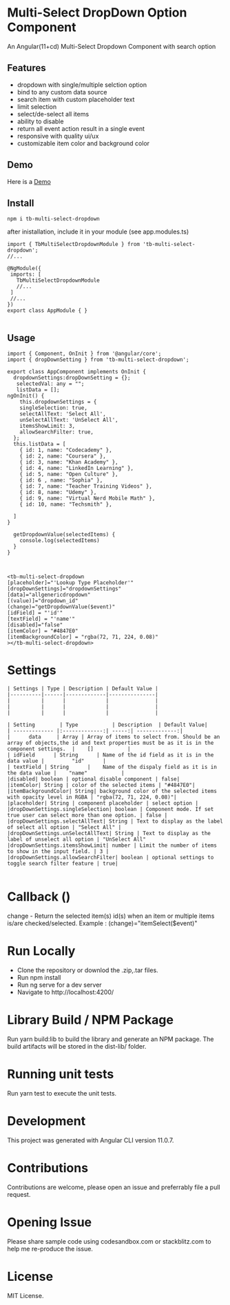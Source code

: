# Multi-Select DropDown Option Component

An Angular(11+cd) Multi-Select Dropdown Component with search option

## Features
- dropdown with single/multiple selction option
- bind to any custom data source
- search item with custom placeholder text
- limit selection
- select/de-select all items
- ability to disable
- return all event action result in a single event
- responsive with quality ui/ux
- customizable item color and background color

## Demo
Here is a [Demo](https://TBwealth.github.io)

## Install
```
npm i tb-multi-select-dropdown

```
after inistallation, include it in your module (see app.modules.ts)
```
import { TbMultiSelectDropdownModule } from 'tb-multi-select-dropdown';
//...

@NgModule({
 imports: [
   TbMultiSelectDropdownModule
   //...
 ]
 //...
})
export class AppModule { }


```
## Usage

```
import { Component, OnInit } from '@angular/core';
import { dropDownSetting } from 'tb-multi-select-dropdown';

export class AppComponent implements OnInit {
  dropdownSettings:dropDownSetting = {};
   selectedVal: any = "";
   listData = [];
ngOnInit() {
    this.dropdownSettings = {
    singleSelection: true,
    selectAllText: 'Select All',
    unSelectAllText: 'UnSelect All',
    itemsShowLimit: 3,
    allowSearchFilter: true,
  };
  this.listData = [
    { id: 1, name: "Codecademy" },
    { id: 2, name: "Coursera" },
    { id: 3, name: "Khan Academy" },
    { id: 4, name: "LinkedIn Learning" },
    { id: 5, name: "Open Culture" },
    { id: 6 , name: "Sophia" },
    { id: 7, name: "Teacher Training Videos" },
    { id: 8, name: "Udemy" },
    { id: 9, name: "Virtual Nerd Mobile Math" },
    { id: 10, name: "Techsmith" },

  ]
}

  getDropdownValue(selectedItems) {
    console.log(selectedItems)
  }
}

```

```


<tb-multi-select-dropdown           
[placeholder]="'Lookup Type Placeholder'"
[dropDownSettings]="dropdownSettings"
[data]="allgenericdropdown"
[(value)]="dropdown_id"
(change)="getDropdownValue($event)"
[idField] = "'id'"
[textField] = "'name'"
[disabled]="false"
[itemColor] = "#4847E0"
[itemBackgroundColor] = "rgba(72, 71, 224, 0.08)"
></tb-multi-select-dropdown>

```

# Settings

```
| Settings | Type | Description | Default Value |
|----------|------|-------------|---------------|
|          |      |             |               |
|          |      |             |               |
|          |      |             |               |

| Setting        | Type           | Description  | Default Value|
| ------------- |:-------------:| -----:| -------------:|
|      data     | Array | Array of items to select from. Should be an array of objects,the id and text properties must be as it is in the component settings.  |    []           |
| idField      | String      | Name of the id field as it is in the data value |         "id"      |
| textField | String      |    Name of the dispaly field as it is in the data value |    "name"           |
|disabled| boolean | optional disable component | false|
|itemColor| String | color of the selected items | "#4847E0"|
|itemBackgroundColor| String| background color of the selected items with opacity level in RGBA | "rgba(72, 71, 224, 0.08)"|
|placeholder| String | component placeholder | select option |
|dropDownSettings.singleSelection| boolean | Component mode. If set true user can select more than one option. | false |
|dropDownSettings.selectAllText| String | Text to display as the label of select all option | "Select All" |
|dropDownSettings.unSelectAllText| String | Text to display as the label of unselect all option | "UnSelect All"
|dropDownSettings.itemsShowLimit| number | Limit the number of items to show in the input field. | 3 |
|dropDownSettings.allowSearchFilter| boolean | optional settings to toggle search filter feature | true|


```

# Callback ()
change - Return the selected item(s) id(s) when an item or multiple items is/are checked/selected. Example : (change)="itemSelect($event)"



# Run Locally
- Clone the repository or downlod the .zip,.tar files.
- Run npm install
- Run ng serve for a dev server
- Navigate to http://localhost:4200/

# Library Build / NPM Package

Run yarn build:lib to build the library and generate an NPM package. The build artifacts will be stored in the dist-lib/ folder.

# Running unit tests

Run yarn test to execute the unit tests.

# Development

This project was generated with Angular CLI version 11.0.7.

# Contributions

Contributions are welcome, please open an issue and preferrably file a pull request.

# Opening Issue

Please share sample code using codesandbox.com or stackblitz.com to help me re-produce the issue.

# License

MIT License.

